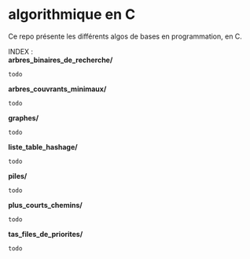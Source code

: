 # algorithmique en C

Ce repo présente les différents algos de bases en programmation, en C.

INDEX :  
**arbres_binaires_de_recherche/**  
```
todo
```
    
**arbres_couvrants_minimaux/**  
```
todo
```
  
**graphes/**    
```
todo
```

**liste_table_hashage/**  
```
todo
```

**piles/**  
```
todo
```

**plus_courts_chemins/**  
```
todo
```

**tas_files_de_priorites/**  
```
todo
```

